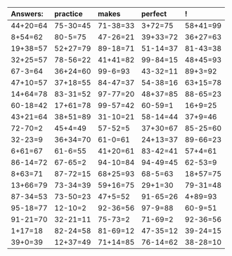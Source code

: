 | Answers: | practice | makes | perfect | ! |
| :--- | :--- | :--- | :--- | :--- |
| 44+20=64 | 75-30=45 | 71-38=33 | 3+72=75 | 58+41=99 | 
| 8+54=62 | 80-5=75 | 47-26=21 | 39+33=72 | 36+27=63 | 
| 19+38=57 | 52+27=79 | 89-18=71 | 51-14=37 | 81-43=38 | 
| 32+25=57 | 78-56=22 | 41+41=82 | 99-84=15 | 48+45=93 | 
| 67-3=64 | 36+24=60 | 99-6=93 | 43-32=11 | 89+3=92 | 
| 47+10=57 | 37+18=55 | 84-47=37 | 54-38=16 | 63+15=78 | 
| 14+64=78 | 83-31=52 | 97-77=20 | 48+37=85 | 88-65=23 | 
| 60-18=42 | 17+61=78 | 99-57=42 | 60-59=1 | 16+9=25 | 
| 43+21=64 | 38+51=89 | 31-10=21 | 58-14=44 | 37+9=46 | 
| 72-70=2 | 45+4=49 | 57-52=5 | 37+30=67 | 85-25=60 | 
| 32-23=9 | 36+34=70 | 61-0=61 | 24+13=37 | 89-66=23 | 
| 6+61=67 | 61-6=55 | 41+20=61 | 83-42=41 | 57+4=61 | 
| 86-14=72 | 67-65=2 | 94-10=84 | 94-49=45 | 62-53=9 | 
| 8+63=71 | 87-72=15 | 68+25=93 | 68-5=63 | 18+57=75 | 
| 13+66=79 | 73-34=39 | 59+16=75 | 29+1=30 | 79-31=48 | 
| 87-34=53 | 73-50=23 | 47+5=52 | 91-65=26 | 4+89=93 | 
| 95-18=77 | 12-10=2 | 92-36=56 | 97-9=88 | 60-9=51 | 
| 91-21=70 | 32-21=11 | 75-73=2 | 71-69=2 | 92-36=56 | 
| 1+17=18 | 82-24=58 | 81-69=12 | 47-35=12 | 39-24=15 | 
| 39+0=39 | 12+37=49 | 71+14=85 | 76-14=62 | 38-28=10 | 
